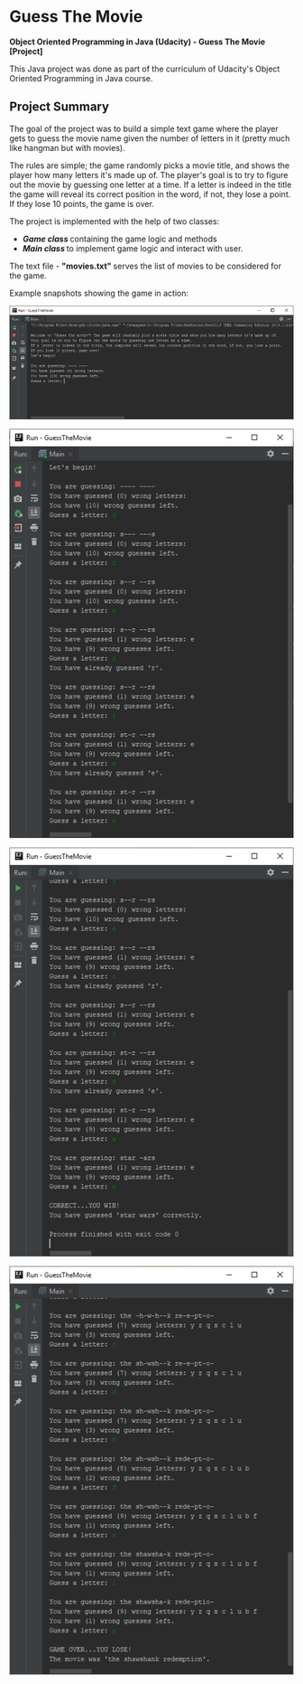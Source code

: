 # Guess The Movie

<b> Object Oriented Programming in Java (Udacity) - Guess The Movie [Project] </b>

This Java project was done as part of the curriculum of Udacity's Object Oriented Programming in Java course.

Project Summary
---------------
The goal of the project was to build a simple text game where the player gets to guess the movie name given the number of letters in it (pretty much like hangman but with movies). <br>

The rules are simple; the game randomly picks a movie title, and shows the player how many letters it's made up of. The player's goal is to try to figure out the movie by guessing one letter at a time. If a letter is indeed in the title the game will reveal its correct position in the word, if not, they lose a point. If they lose 10 points, the game is over.

The project is implemented with the help of two classes:
<ul>
  <li> <b> <i> Game class </i> </b> containing the game logic and methods </li>
  <li> <b> <i> Main class </i> </b> to implement game logic and interact with user. </li>
 </ul>

The text file - <b> "movies.txt" </b> serves the list of movies to be considered for the game.

Example snapshots showing the game in action:


![Game intro](screenshots/1-gameIntro.PNG?raw=true "Game intro")

![Game in progress](screenshots/2-gameInProgress.PNG?raw=true "Game in progress")

![Game won](screenshots/3-gameWon.PNG?raw=true "Game won")

![Game lost](screenshots/4-gameLost.PNG?raw=true "Game lost")

